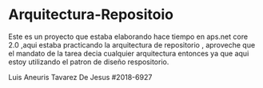 # Arquitectura-Repositoio
Este es un proyecto que estaba elaborando hace tiempo en aps.net core 2.0 ,aqui estaba practicando la arquitectura de repositorio ,
aproveche que el mandato de la tarea decia cualquier arquitectura entonces  ya que aqui estoy utilizando el patron de diseño respositorio.

Luis Aneuris Tavarez De Jesus #2018-6927
